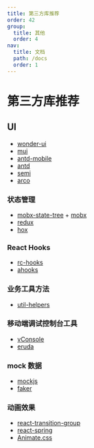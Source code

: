 ```yaml
---
title: 第三方库推荐
order: 42
group:
  title: 其他
  order: 4
nav:
  title: 文档
  path: /docs
  order: 1
---
```


# 第三方库推荐

## UI

- [wonder-ui]
- [mui]
- [antd-mobile]
- [antd]
- [semi]
- [arco]

### 状态管理

- [mobx-state-tree] + [mobx]
- [redux]
- [hox]

### React Hooks

- [rc-hooks]
- [ahooks]

### 业务工具方法

- [util-helpers]

### 移动端调试控制台工具

- [vConsole]
- [eruda]

### mock 数据

- [mockjs]
- [faker]

### 动画效果

- [react-transition-group]
- [react-spring]
- [Animate.css]

[vconsole]: https://github.com/Tencent/vConsole
[eruda]: https://github.com/liriliri/eruda
[mockjs]: https://github.com/nuysoft/Mock/wiki
[faker]: https://www.npmjs.com/package/faker
[hox]: https://github.com/umijs/hox
[mobx]: https://github.com/mobxjs/mobx
[mobx-state-tree]: https://github.com/mobxjs/mobx-state-tree
[redux]: https://github.com/reduxjs/redux
[react-transition-group]: https://reactcommunity.org/react-transition-group/
[react-spring]: https://github.com/react-spring/react-spring
[animate.css]: https://animate.style/
[rc-hooks]: https://doly-dev.github.io/rc-hooks/latest/index.html
[ahooks]: https://ahooks.js.org/
[util-helpers]: https://doly-dev.github.io/util-helpers/index.html
[wonder-ui]: https://github.com/jian263994241/wonder-ui/tree/next
[mui]: https://mui.com/
[antd-mobile]: https://mobile.ant.design/
[antd]: https://ant-design.gitee.io/
[semi]: https://semi.design/
[arco]: https://arco.design/
